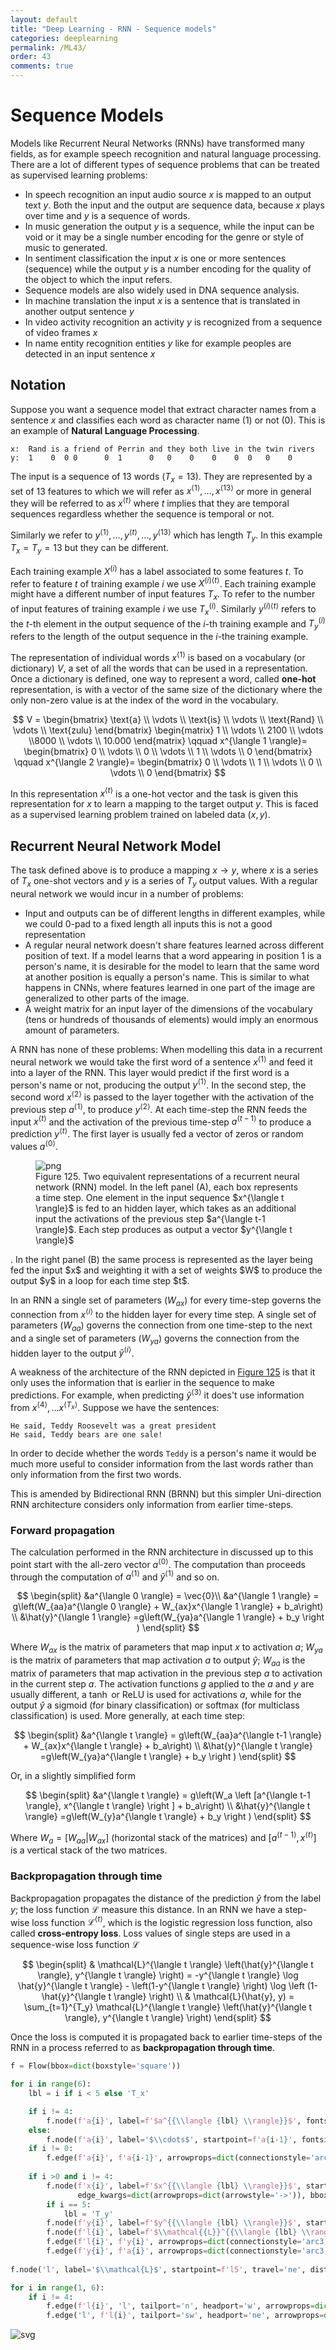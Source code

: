 ```yaml
---
layout: default
title: "Deep Learning - RNN - Sequence models"
categories: deeplearning
permalink: /ML43/
order: 43
comments: true
---
```


# Sequence Models 
Models like Recurrent Neural Networks (RNNs) have transformed many fields, as for example speech recognition and natural language processing. There are a lot of different types of sequence problems that can be treated as supervised learning problems:

* In speech recognition an input audio source $x$ is mapped to an output text $y$. Both the input and the output are sequence data, because $x$ plays over time and $y$ is a sequence of words.
* In music generation the output $y$ is a sequence, while the input can be void or it may be a single number encoding for the genre or style of music to generated. 
* In sentiment classification the input $x$ is one or more sentences (sequence) while the output $y$ is a number encoding for the quality of the object to which the input refers. 
* Sequence models are also widely used in DNA sequence analysis.
* In machine translation the input $x$ is a sentence that is translated in another output sentence $y$
* In video activity recognition an activity $y$ is recognized from a sequence of video frames $x$
* In name entity recognition entities $y$ like for example peoples are detected in an input sentence $x$

## Notation
Suppose you want a sequence model that extract character names from a sentence $x$ and classifies each word as character name (1) or not (0). This is an example of **Natural Language Processing**.

    x:	Rand is a friend of Perrin and they both live in the twin rivers
    y:	1    0  0 0      0  1      0   0    0    0    0  0   0    0


The input is a sequence of 13 words ($T_x=13$). They are represented by a set of 13 features to which we will refer as $x^{\langle 1 \rangle}, \dots ,x^{\langle 13 \rangle}$ or more in general they will be referred to as $x^{\langle t \rangle}$ where $t$ implies that they are temporal sequences regardless whether the sequence is temporal or not.

Similarly we refer to $y^{\langle 1 \rangle}, \dots , y^{\langle t \rangle} , \dots,y^{\langle 13 \rangle}$ which has length $T_y$. In this example $T_x = T_y = 13$ but they can be different.

Each training example $X^{(i)}$ has a label associated to some features $t$. To refer to feature $t$ of training example $i$ we use $X^{(i)\langle t \rangle}$. Each training example might have a different number of input features $T_x$. To refer to the number of input features of training example $i$ we use $T_x^{(i)}$. Similarly $y^{(i)\langle t \rangle}$ refers to the $t$-th element in the output sequence of the $i$-th training example and $T_y^{(i)}$ refers to the length of the output sequence in the $i$-the training example.

The representation of individual words $x^{\langle 1 \rangle}$ is based on a vocabulary (or dictionary) $V$, a set of all the words that can be used in a representation. Once a dictionary is defined, one way to represent a word, called **one-hot** representation, is with a vector of the same size of the dictionary where the only non-zero value is at the index of the word in the vocabulary.

$$
V = 
\begin{bmatrix}
\text{a} \\ \vdots \\ \text{is} \\ \vdots \\ \text{Rand} \\ \vdots \\ \text{zulu}
\end{bmatrix}
\begin{matrix}
1 \\ \vdots \\ 2100 \\ \vdots \\8000 \\ \vdots \\ 10.000
\end{matrix}
\qquad x^{\langle 1 \rangle}=
\begin{bmatrix}
0 \\ \vdots \\ 0 \\ \vdots \\ 1 \\ \vdots \\ 0
\end{bmatrix}
\qquad x^{\langle 2 \rangle}=
\begin{bmatrix}
0 \\ \vdots \\ 1 \\ \vdots \\ 0 \\ \vdots \\ 0
\end{bmatrix}
$$

In this representation $x^{\langle t \rangle}$ is a one-hot vector and the task is given this representation for $x$ to learn a mapping to the target output $y$. This is faced as a supervised learning problem trained on labeled data $(x,y)$.

## Recurrent Neural Network Model
The task defined above is to produce a mapping $x \to y$, where $x$ is a series of $T_x$ one-shot vectors and $y$ is a series of $T_y$ output values. With a regular neural network we would incur in a number of problems:

* Input and outputs can be of different lengths in different examples, while we could 0-pad to a fixed length all inputs this is not a good representation
* A regular neural network doesn't share features learned across different position of text. If a model learns that a word appearing in position 1 is a person's name, it is desirable for the model to learn that the same word at another position is equally a person's name. This is similar to what happens in CNNs, where features learned in one part of the image are generalized to other parts of the image.
* A weight matrix for an input layer of the dimensions of the vocabulary (tens or hundreds of thousands of elements) would imply an enormous amount of parameters.

A RNN has none of these problems: When modelling this data in a recurrent neural network we would take the first word of a sentence $x^{\langle 1 \rangle}$ and feed it into a layer of the RNN. This layer would predict if the first word is a person's name or not, producing the output $y^{\langle 1 \rangle}$. In the second step, the second word $x^{\langle 2 \rangle}$ is passed to the layer together with the activation of the previous step $a^{\langle 1 \rangle}$, to produce $y^{\langle 2 \rangle}$. At each time-step the RNN feeds the input $x^{\langle t \rangle}$ and the activation of the previous time-step $a^{\langle t-1 \rangle}$ to produce a prediction $y^{\langle t \rangle}$. The first layer is usually fed a vector of zeros or random values $a^{\langle 0 \rangle}$.


    

<figure id="fig:rnn">
    <img src="{{site.baseurl}}/pages/ML-43-DeepLearningRNN1_files/ML-43-DeepLearningRNN1_5_0.svg" alt="png">
    <figcaption>Figure 125. Two equivalent representations of a recurrent neural network (RNN) model. In the left panel (A), each box represents a time step. One element in the input sequence $x^{\langle t \rangle}$ is fed to an hidden layer, which takes as an additional input the activations of the previous step $a^{\langle t-1 \rangle}$. Each step produces as output a vector $y^{\langle t \rangle}$</figcaption>
</figure>. In the right panel (B) the same process is represented as the layer being fed the input $x$ and weighting it with a set of weights $W$ to produce the output $y$ in a loop for each time step $t$.

In an RNN a single set of parameters ($W_{ax}$) for every time-step governs the connection from $x^{\langle i \rangle}$ to the hidden layer for every time step. A single set of parameters ($W_{aa}$) governs the connection from one time-step to the next and a single set of parameters ($W_{ya}$) governs the connection from the hidden layer to the output $\hat{y}^{\langle i \rangle}$.

A weakness of the architecture of the RNN depicted in <a href="#fig:rnn">Figure 125</a> is that it only uses the information that is earlier in the sequence to make predictions. For example, when predicting $\hat{y}^{\langle 3 \rangle}$ it does't use information from $x^{\langle 4 \rangle}, \dots x^{\langle T_x \rangle}$. Suppose we have the sentences:

    He said, Teddy Roosevelt was a great president
    He said, Teddy bears are one sale!


In order to decide whether the words `Teddy` is a person's name it would be much more useful to consider information from the last words rather than only information from the first two words.

This is amended by Bidirectional RNN (BRNN) but this simpler Uni-direction RNN architecture considers only information from earlier time-steps.

### Forward propagation
The calculation performed in the RNN architecture in discussed up to this point start with the all-zero vector $a^{\langle 0 \rangle}$. The computation than proceeds through the computation of $a^{\langle 1 \rangle}$ and $\hat{y}^{\langle 1 \rangle}$ and so on.

$$
\begin{split}
&a^{\langle 0 \rangle} = \vec{0}\\
&a^{\langle 1 \rangle} = g\left(W_{aa}a^{\langle 0 \rangle} + W_{ax}x^{\langle 1 \rangle} + b_a\right) \\
&\hat{y}^{\langle 1 \rangle} =g\left(W_{ya}a^{\langle 1 \rangle} + b_y \right )
\end{split}
$$

Where $W_{ax}$ is the matrix of parameters that map input $x$ to activation $a$; $W_{ya}$ is the matrix of parameters that map activation $a$ to output $\hat{y}$; $W_{aa}$ is the matrix of parameters that map activation in the previous step $a$ to activation in the current step $a$. The activation functions $g$ applied to the $a$ and $y$ are usually different, a $\tanh$ or $\text{ReLU}$ is used for activations $a$, while for the output $\hat{y}$ a sigmoid (for binary classification) or softmax (for multiclass classification) is used. More generally, at each time step:

$$
\begin{split}
&a^{\langle t \rangle} = g\left(W_{aa}a^{\langle t-1 \rangle} + W_{ax}x^{\langle t \rangle} + b_a\right) \\
&\hat{y}^{\langle t \rangle} =g\left(W_{ya}a^{\langle t \rangle} + b_y \right )
\end{split}
$$

Or, in a slightly simplified form

$$
\begin{split}
&a^{\langle t \rangle} = g\left(W_a \left [a^{\langle t-1 \rangle}, x^{\langle t \rangle} \right ] + b_a\right) \\
&\hat{y}^{\langle t \rangle} =g\left(W_{y}a^{\langle t \rangle} + b_y \right )
\end{split}
$$

Where $W_{a} = \left[W_{aa} \vert W_{ax} \right]$ (horizontal stack of the matrices) and $\left [a^{\langle t-1 \rangle}, x^{\langle t \rangle} \right ]$ is a vertical stack of the two matrices.

### Backpropagation through time
Backpropagation propagates the distance of the prediction $\hat{y}$ from the label $y$; the loss function $\mathcal{L}$ measure this distance. In an RNN we have a step-wise loss function $\mathcal{L}^{\langle t \rangle}$, which is the logistic regression loss function, also called **cross-entropy loss**. Loss values of single steps are used in a sequence-wise loss function $\mathcal{L}$

$$
\begin{split}
& \mathcal{L}^{\langle t \rangle} \left(\hat{y}^{\langle t \rangle}, y^{\langle t \rangle} \right) = -y^{\langle t \rangle} \log \hat{y}^{\langle t \rangle} - \left(1-y^{\langle t \rangle} \right) \log \left (1-\hat{y}^{\langle t \rangle} \right) \\ 
&  \mathcal{L}(\hat{y}, y) = \sum_{t=1}^{T_y} \mathcal{L}^{\langle t \rangle} \left(\hat{y}^{\langle t \rangle}, y^{\langle t \rangle} \right)
\end{split}
$$

Once the loss is computed it is propagated back to earlier time-steps of the RNN in a process referred to as **backpropagation through time**.


```python
f = Flow(bbox=dict(boxstyle='square'))

for i in range(6):
    lbl = i if i < 5 else 'T_x'

    if i != 4:
        f.node(f'a{i}', label=f'$a^{{\\langle {lbl} \\rangle}}$', fontsize=13, startpoint=f'a{i-1}')
    else:
        f.node(f'a{i}', label='$\\cdots$', startpoint=f'a{i-1}', fontsize=13, bbox=dict(ec='none'))
    if i != 0:
        f.edge(f'a{i}', f'a{i-1}', arrowprops=dict(connectionstyle='arc3,rad=0.4', ec='r'), headport='se', tailport='sw')
        
    if i >0 and i != 4:
        f.node(f'x{i}', label=f'$x^{{\\langle {lbl} \\rangle}}$', startpoint=f'a{i}', travel='s', fontsize=13, 
               edge_kwargs=dict(arrowprops=dict(arrowstyle='->')), bbox=dict(ec='none'))
        if i == 5:
            lbl = 'T_y'
        f.node(f'y{i}', label=f'$y^{{\\langle {lbl} \\rangle}}$', startpoint=f'a{i}', travel='n', fontsize=13)
        f.node(f'l{i}', label=f'$\\mathcal{{L}}^{{\\langle {lbl} \\rangle}}$', travel='n', fontsize=13)
        f.edge(f'l{i}', f'y{i}', arrowprops=dict(connectionstyle='arc3,rad=0.4', ec='r', shrinkA=4, shrinkB=6), headport='n', tailport='s')
        f.edge(f'y{i}', f'a{i}', arrowprops=dict(connectionstyle='arc3,rad=0.4', ec='r', shrinkA=4, shrinkB=6), headport='n', tailport='s')
        
f.node('l', label='$\\mathcal{L}$', startpoint=f'l5', travel='ne', distance=.5, connect=False)

for i in range(1, 6):
    if i != 4:
        f.edge(f'l{i}', 'l', tailport='n', headport='w', arrowprops=dict(connectionstyle='angle,angleA=0,angleB=90,rad=2'))
        f.edge('l', f'l{i}', tailport='sw', headport='ne', arrowprops=dict(connectionstyle='arc3,rad=-0.05', ec='r'))        
```


    
![svg](ML-43-DeepLearningRNN1_files/ML-43-DeepLearningRNN1_10_0.svg)
    


